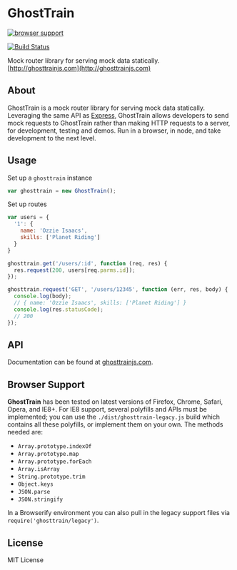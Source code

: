 # GhostTrain

[![browser support](https://ci.testling.com/jsantell/GhostTrain.png)](https://ci.testling.com/jsantell/GhostTrain)

[![Build Status](https://travis-ci.org/jsantell/GhostTrain.png)](https://travis-ci.org/jsantell/GhostTrain)

Mock router library for serving mock data statically. [http://ghosttrainjs.com](http://ghosttrainjs.com)

## About

GhostTrain is a mock router library for serving mock data statically. Leveraging the same API as [Express](http://expressjs.com), GhostTrain allows developers to send mock requests to GhostTrain rather than making HTTP requests to a server, for development, testing and demos. Run in a browser, in node, and take development to the next level.


## Usage

Set up a `ghosttrain` instance

```javascript
var ghosttrain = new GhostTrain();
```

Set up routes

```javascript
var users = {
  '1': {
    name: 'Ozzie Isaacs',
    skills: ['Planet Riding']
  }
}

ghosttrain.get('/users/:id', function (req, res) {
  res.request(200, users[req.parms.id]);
});
```

```javascript
ghosttrain.request('GET', '/users/12345', function (err, res, body) {
  console.log(body);
  // { name: 'Ozzie Isaacs', skills: ['Planet Riding'] }
  console.log(res.statusCode);
  // 200
});
```

## API

Documentation can be found at [ghosttrainjs.com](http://ghosttrainjs.com).


## Browser Support

**GhostTrain** has been tested on latest versions of Firefox, Chrome, Safari, Opera, and IE8+. For IE8 support, several polyfills and APIs must be implemented; you can use the `./dist/ghosttrain-legacy.js` build which contains all these polyfills, or implement them on your own. The methods needed are:

* `Array.prototype.indexOf`
* `Array.prototype.map`
* `Array.prototype.forEach`
* `Array.isArray`
* `String.prototype.trim`
* `Object.keys`
* `JSON.parse`
* `JSON.stringify`

In a Browserify environment you can also pull in the legacy support files via `require('ghosttrain/legacy')`.

## License

MIT License
